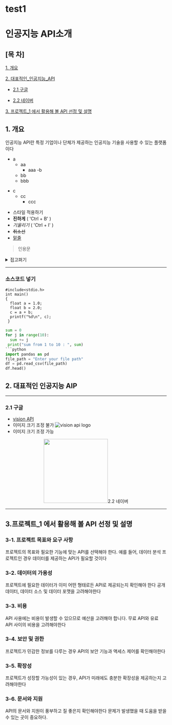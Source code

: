 # test1
# 인공지능 API소개
## [목 차]
[1.  개요](#1-개-요)

[2. 대표적인_인공지능_API](#2-대표적인-인공지능-aip)

  - [2.1 구글](#21-구글)

  - [2.2 네이버](#21-네이버)

[3. 프로젝트_1 에서 활용해 볼 API 선정 및 설명]()

## 1. 개요
인공지능 API란 특정 기업이나 단체가 제공하는 인공지능 기술을 사용할 수 있는 플랫폼이다

* a
  * aa
    * aaa
-b
  - bb
   - bbb
+ c
  + cc
    + ccc 

* 스타일 적용하기
* **진하게** ( 'Ctrl + B' )
* _기울리기_ ( 'Ctrl + I' )
* <s>취소선</s>
* <u>밑줄</u>
> 인용문

<details><summary>접고펴기
</summary>
내용작성하기
</details>

 ***


### 소스코드 넣기
```
#include<stdio.h>
int main()
{
  float a = 1.0;
  float b = 2.0;
  c = a + b;
  printf("%d\n", c);
 }
```
```python
sum = 0
for j in range(10):
  sum += j
 print("sum from 1 to 10 : ", sum)
```python
import pandas as pd
file_path = "Enter your file path"
df = pd.read_csv(file_path)
df.head()

``` 

## 2. 대표적인 인공지능 AIP
***


### 2.1 구글
* [vision API](https://cloud.google.com/vision?hl=ko)
* 이미지 크기 조정 불가
![vision api logo](https://community.appinventor.mit.edu/uploads/default/optimized/3X/2/a/2ad031bc25a55c4d3f55ff5ead8b2de63cdf28bf_2_200x178.png)
* 이미지 크기 조정 가능
<p align="center">
<img src=https://community.appinventor.mit.edu/uploads/default/optimized/3X/2/a/2ad031bc25a55c4d3f55ff5ead8b2de63cdf28bf_2_200x178.png width="200/></p>
  
  * vision API는 특정 이미지를 인식하여 분류기능을 하는 인공지는 AIP이다 

### 2.2 네이버

* * * 

## 3.프로젝트_1 에서 활용해 볼 API 선정 및 설명

### 3-1. 프로젝트 목표와 요구 사항 
프로젝트의 목표와 필요한 기능에 맞는 API를 선택해야 한다. 
예를 들어, 데이터 분석 프로젝트인 경우 데이터를 제공하는 API가 필요할 것이다

### 3-2. 데이터의 가용성 
프로젝트에 필요한 데이터가 이미 어떤 형태로든 API로 제공되는지 확인해야 한다
공개 데이터, 데이터 소스 및 데이터 포맷을 고려해야한다

### 3-3. 비용 
API 사용에는 비용이 발생할 수 있으므로 예산을 고려해야 합니다. 
무료 API와 유료 API 사이의 비용을 고려해야한다

### 3-4. 보안 및 권한
프로젝트가 민감한 정보를 다루는 경우 API의 보안 기능과 액세스 제어를 확인해야한다

### 3-5. 확장성 
프로젝트가 성장할 가능성이 있는 경우, API가 미래에도 충분한 확장성을 제공하는지 고려해야한다

### 3-6. 문서와 지원
API의 문서와 지원이 풍부하고 질 좋은지 확인해야한다
문제가 발생했을 때 도움을 받을 수 있는 곳이 중요하다.
